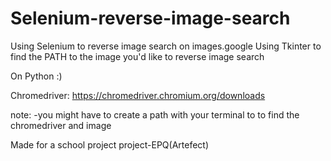 # Selenium-reverse-image-search

Using Selenium to reverse image search on images.google 
Using Tkinter to find the PATH to the image you'd like to reverse image search

On Python :)

Chromedriver: https://chromedriver.chromium.org/downloads

note:
-you might have to create a path with your terminal to to find the chromedriver and image

Made for a school project
project-EPQ(Artefect)
